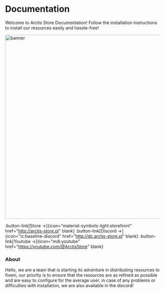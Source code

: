 # Documentation

Welcome to Arctis Store Documentation! Follow the installation instructions to install our resources easily and hassle-free!

<p>
  <img src="/banner.png" width="600" title="banner">
</p>

:button-link[Store →]{icon="material-symbols-light:storefront" href="http://arctis-store.pl" blank} :button-link[Discord →]{icon="ic:baseline-discord" href="http://dc.arctis-store.pl" blank} :button-link[Youtube →]{icon="mdi:youtube" href="https://youtube.com/@ArctisStore" blank}

### About

Hello, we are a team that is starting its adventure in distributing resources to fivem, our priority is to ensure that the resources are as refined as possible and are easy to configure for the average user, in case of any problems or difficulties with installation, we are also available in the discord!